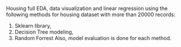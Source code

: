 Housing full EDA, data visualization and linear regression using the following methods for housing dataset with more than 20000 records:
1.  Sklearn library,
2.  Decision Tree modeling,
3.  Random Forrest
Also, model evaluation is done for each method.
